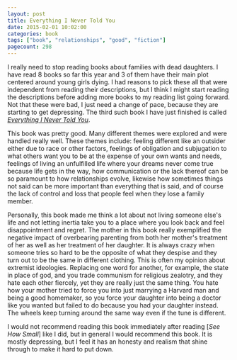 ```yaml
---
layout: post
title: Everything I Never Told You
date: 2015-02-01 10:02:00
categories: book
tags: ["book", "relationships", "good", "fiction"]
pagecount: 298
---
```


I really need to stop reading books about families
with dead daughters. I have read 8 books so far this
year and 3 of them have their main plot centered around
young girls dying. I had reasons to pick these all that
were independent from reading their descriptions, but
I think I might start reading the descriptions before
adding more books to my reading list going forward.
Not that these were bad, I just need a change of pace,
because they are starting to get depressing. The third
such book I have just finished is called
[*Everything I Never Told You*][everything-amazon].

This book was pretty good. Many different themes were
explored and were handled really well. These themes
include: feeling different like an outsider either
due to race or other factors, feelings of obligation
and subjugation to what others want you to be at the
expense of your own wants and needs, feelings of living
an unfulfilled life where your dreams never come true
because life gets in the way, how communication or
the lack thereof can be so paramount to how relationships
evolve, likewise how sometimes things not said can be
more important than everything that is said, and of course
the lack of control and loss that people feel when they
lose a family member.

Personally, this book made me think a lot about not
living someone else's life and not letting inertia take
you to a place where you look back and feel disappointment
and regret. The mother in this book really exemplified
the negative impact of overbearing parenting from both
her mother's treatment of her as well as her treatment of
her daughter. It is always crazy when someone tries so hard
to be the opposite of what they despise and they turn
out to be the same in different clothing. This is often
my opinion about extremist ideologies. Replacing one word for
another, for example, the state in place of god, and you trade communism
for religious zealotry, and they hate each other fiercely, yet
they are really just the same thing. You hate how your mother
tried to force you into just marrying a Harvard man and
being a good homemaker, so you force your daughter into
being a doctor like you wanted but failed to do because
you had your daughter instead. The wheels keep turning around
the same way even if the tune is different.

I would not recommend reading this book immediately
after reading [*See How Small*] like I did, but in general
I would recommend this book. It is mostly depressing, but
I feel it has an honesty and realism that shine through
to make it hard to put down.

[everything-amazon]:      http://amzn.com/B00G3L7V0C
